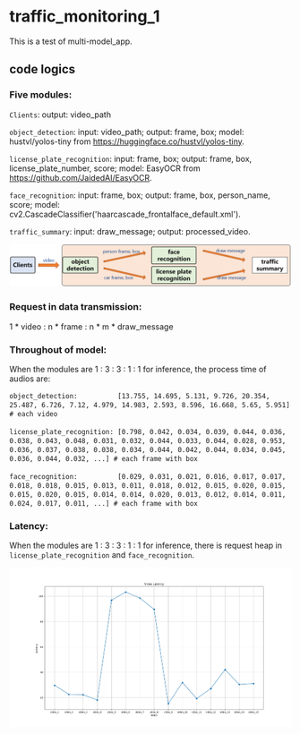 # traffic_monitoring_1
This is a test of multi-model_app.

## code logics

### Five modules: 

`Clients`: output: video_path

`object_detection`: input: video_path; output: frame, box;
model: hustvl/yolos-tiny from https://huggingface.co/hustvl/yolos-tiny.

`license_plate_recognition`: input: frame, box; output: frame, box, license_plate_number, score;
model: EasyOCR from https://github.com/JaidedAI/EasyOCR.

`face_recognition`: input: frame, box; output: frame, box, person_name, score;
model: cv2.CascadeClassifier('haarcascade_frontalface_default.xml').

`traffic_summary`: input: draw_message; output: processed_video.

![Image](https://github.com/lifang535/traffic_monitoring_1/blob/main/app.png)

### Request in data transmission:

1 * video : n * frame : n * m * draw_message

### Throughout of model:

When the modules are 1 : 3 : 3 : 1 : 1 for inference, the process time of audios are:
```
object_detection:          [13.755, 14.695, 5.131, 9.726, 20.354, 25.487, 6.726, 7.12, 4.979, 14.983, 2.593, 8.596, 16.668, 5.65, 5.951] # each video

license_plate_recognition: [0.798, 0.042, 0.034, 0.039, 0.044, 0.036, 0.038, 0.043, 0.048, 0.031, 0.032, 0.044, 0.033, 0.044, 0.028, 0.953, 0.036, 0.037, 0.038, 0.038, 0.034, 0.044, 0.042, 0.044, 0.034, 0.045, 0.036, 0.044, 0.032, ...] # each frame with box

face_recognition:          [0.029, 0.031, 0.021, 0.016, 0.017, 0.017, 0.018, 0.018, 0.015, 0.013, 0.011, 0.018, 0.012, 0.015, 0.020, 0.015, 0.015, 0.020, 0.015, 0.014, 0.014, 0.020, 0.013, 0.012, 0.014, 0.011, 0.024, 0.017, 0.011, ...] # each frame with box
```

### Latency:

When the modules are 1 : 3 : 3 : 1 : 1 for inference, there is request heap in `license_plate_recognition` and `face_recognition`.

![Image](https://github.com/lifang535/traffic_monitoring_1/blob/main/latency.png)

